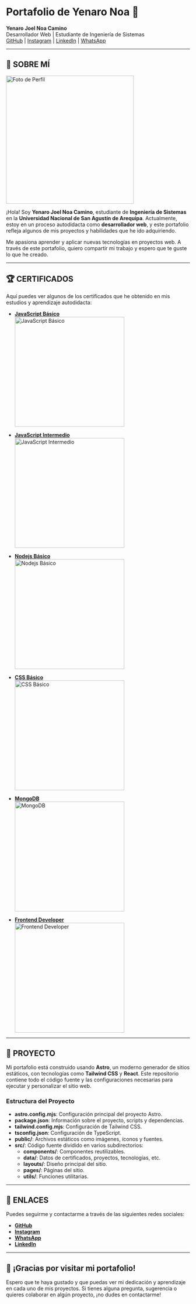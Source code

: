# Portafolio de Yenaro Noa 🚀

**Yenaro Joel Noa Camino**  
Desarrollador Web | Estudiante de Ingeniería de Sistemas  
[GitHub](https://github.com/ynoacamino) | [Instagram](https://www.instagram.com/ynoacamino/) | [LinkedIn](https://www.linkedin.com/in/yenaro-noa-camino-06775a240/) | [WhatsApp](https://api.whatsapp.com/send?phone=51935761921)

---

## 🌟 SOBRE MÍ

<img src="https://ynoa-uploader.ynoacamino.site/uploads/1738436732_image.png"
  alt="Foto de Perfil"
  width="350">

¡Hola! Soy **Yenaro Joel Noa Camino**, estudiante de **Ingeniería de Sistemas** en la **Universidad Nacional de San Agustín de Arequipa**. Actualmente, estoy en un proceso autodidacta como **desarrollador web**, y este portafolio refleja algunos de mis proyectos y habilidades que he ido adquiriendo.

Me apasiona aprender y aplicar nuevas tecnologías en proyectos web. A través de este portafolio, quiero compartir mi trabajo y espero que te guste lo que he creado.

---

## 🏆 CERTIFICADOS

Aquí puedes ver algunos de los certificados que he obtenido en mis estudios y aprendizaje autodidacta:

- **[JavaScript Básico](https://www.hackerrank.com/certificates/6772f01d0ffb)**  
  <img src="/public/certificates/jsBasic.webp" alt="JavaScript Básico" width="300px">

- **[JavaScript Intermedio](https://www.hackerrank.com/certificates/dc01fa5367c3)**  
  <img src="/public/certificates/jsIntermediete.webp" alt="JavaScript Intermedio" width="300px">

- **[Nodejs Básico](https://www.hackerrank.com/certificates/4e66cf94d50c)**  
  <img src="/public/certificates/nodeBasic.webp" alt="Nodejs Básico" width="300px">

- **[CSS Básico](https://www.hackerrank.com/certificates/082736e5e6af)**  
  <img src="/public/certificates/cssBasic.webp" alt="CSS Básico" width="300px">

- **[MongoDB](https://ti-user-certificates.s3.amazonaws.com/ae62dcd7-abdc-4e90-a570-83eccba49043/248f5b57-d69c-55a8-b06c-f9fbf6a5555e-elza-pallo-cb8a213b-56f2-5c65-a6cc-e577ba981986-certificate.pdf)**  
  <img src="/public/certificates/mongoDB.webp" alt="MongoDB" width="300px">

- **[Frontend Developer](https://www.hackerrank.com/certificates/04f8d88ca646)**  
  <img src="/public/certificates/frontEnd.png" alt="Frontend Developer" width="300px">

---

## 📁 PROYECTO

Mi portafolio está construido usando **Astro**, un moderno generador de sitios estáticos, con tecnologías como **Tailwind CSS** y **React**. Este repositorio contiene todo el código fuente y las configuraciones necesarias para ejecutar y personalizar el sitio web.

### Estructura del Proyecto

- **astro.config.mjs**: Configuración principal del proyecto Astro.
- **package.json**: Información sobre el proyecto, scripts y dependencias.
- **tailwind.config.mjs**: Configuración de Tailwind CSS.
- **tsconfig.json**: Configuración de TypeScript.
- **public/**: Archivos estáticos como imágenes, íconos y fuentes.
- **src/**: Código fuente dividido en varios subdirectorios:
  - **components/**: Componentes reutilizables.
  - **data/**: Datos de certificados, proyectos, tecnologías, etc.
  - **layouts/**: Diseño principal del sitio.
  - **pages/**: Páginas del sitio.
  - **utils/**: Funciones utilitarias.

---

## 🔗 ENLACES

Puedes seguirme y contactarme a través de las siguientes redes sociales:

- **[GitHub](https://github.com/ynoacamino)**  
- **[Instagram](https://www.instagram.com/ynoacamino/)**
- **[WhatsApp](https://api.whatsapp.com/send?phone=51935761921)**
- **[LinkedIn](https://www.linkedin.com/in/yenaro-noa-camino-06775a240/)**

---

## 🎉 ¡Gracias por visitar mi portafolio!

Espero que te haya gustado y que puedas ver mi dedicación y aprendizaje en cada uno de mis proyectos. Si tienes alguna pregunta, sugerencia o quieres colaborar en algún proyecto, ¡no dudes en contactarme!
